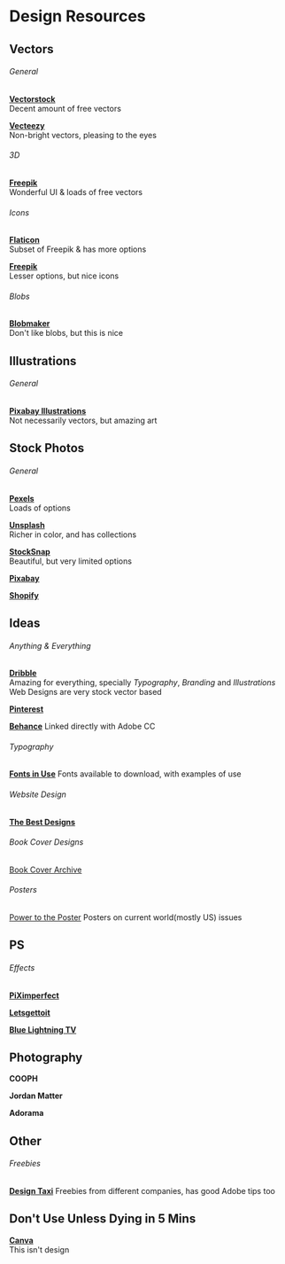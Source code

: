 # Design Resources

## Vectors

###### General
[**Vectorstock**](https://www.vectorstock.com)   
Decent amount of free vectors 

[**Vecteezy**](https://www.vecteezy.com)  
Non-bright vectors, pleasing to the eyes   
  
###### 3D
[**Freepik**](https://www.freepik.com)   
Wonderful UI & loads of free vectors
  
###### Icons   
[**Flaticon**](https://www.flaticon.com)  
Subset of Freepik & has more options   

[**Freepik**](https://www.freepik.com)   
Lesser options, but nice icons
  
###### Blobs
[**Blobmaker**](https://www.blobmaker.app)  
Don't like blobs, but this is nice

## Illustrations
###### General
[**Pixabay Illustrations**](https://pixabay.com/illustrations/)    
Not necessarily vectors, but amazing art

## Stock Photos

###### General
[**Pexels**](https://www.pexels.com)   
Loads of options

[**Unsplash**](https://unsplash.com)    
Richer in color, and has collections

[**StockSnap**](https://stocksnap.io)    
Beautiful, but very limited options

[**Pixabay**](https://pixabay.com/)   

[**Shopify**](https://burst.shopify.com)   

## Ideas

###### Anything & Everything

[**Dribble**](https://dribbble.com/)   
Amazing for everything, specially _Typography_, _Branding_ and _Illustrations_   
Web Designs are very stock vector based

[**Pinterest**](https://www.pinterest.com)

[**Behance**](https://www.behance.net)
Linked directly with Adobe CC

###### Typography
[**Fonts in Use**](https://fontsinuse.com)
Fonts available to download, with examples of use

###### Website Design
[**The Best Designs**](https://www.thebestdesigns.com/designs/)

###### Book Cover Designs
[Book Cover Archive](http://bookcoverarchive.com)

###### Posters
[Power to the Poster](https://powertotheposter.com)
Posters on current world(mostly US) issues

## PS
###### Effects 
[**PiXimperfect**](https://www.youtube.com/channel/UCMrvLMUITAImCHMOhX88PYQ)

[**Letsgettoit**](https://www.youtube.com/user/LetsGetToitNow/videos)

[**Blue Lightning TV**](https://www.youtube.com/user/bluelightningtv)

## Photography
**COOPH**

**Jordan Matter**

**Adorama**

## Other
###### Freebies
[**Design Taxi**](https://designtaxi.com/category/Freebies)
Freebies from different companies, has good Adobe tips too

## Don't Use Unless Dying in 5 Mins
[**Canva**](https://www.canva.com)   
This isn't design
  
